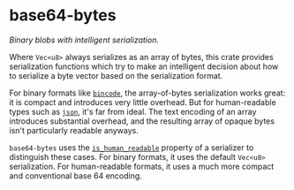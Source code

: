 # base64-bytes

_Binary blobs with intelligent serialization._

Where `Vec<u8>` always serializes as an array of bytes, this crate provides serialization functions
which try to make an intelligent decision about how to serialize a byte vector based on the
serialization format.

For binary formats like [`bincode`](https://crates.io/crates/bincode), the array-of-bytes
serialization works great: it is compact and introduces very little overhead. But for human-readable
types such as [`json`](https://crates.io/crates/serde_json), it's far from ideal. The text encoding
of an array introduces substantial overhead, and the resulting array of opaque bytes isn't
particularly readable anyways.

`base64-bytes` uses the [`is_human_readable`](https://docs.rs/serde/latest/serde/trait.Serializer.html#method.is_human_readable)
property of a serializer to distinguish these cases. For binary formats, it uses the default
`Vec<u8>` serialization. For human-readable formats, it uses a much more compact and conventional
base 64 encoding.
